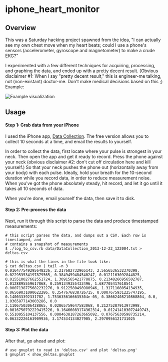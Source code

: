 iphone_heart_monitor
====================

## Overview

This was a Saturday hacking project spawned from the idea, "I can actually see my own chest move 
when my heart beats; could I use a phone's sensors (accelerometer, gyroscope and magnetometer)
to make a crude EKG?"

I experimented with a few different techniques for acquiring, processing, and graphing the data,
and ended up with a pretty decent result.  (Obvious disclaimer #1: When I say "pretty decent
result," this is engineer-me talking, not (non-existant) doctor-me.  Don't make medical 
decisions based on this ;) Example:

![Example visualization](https://raw.github.com/jimlindstrom/iphone_heart_monitor/master/deltas.png)


## Usage

#### Step 1: Grab data from your iPhone

I used the iPhone app, [Data Collection](https://itunes.apple.com/us/app/data-collection-free/id485523535?mt=8). 
The free version allows you to collect 10 seconds at a time, and email the results to yourself. 

In order to collect the data, first locate where your pulse is strongest in your neck. Then open 
the app and get it ready to record. Press the phone against your neck (obvious disclaimer #2: don't
cut off circulation here and kill yourself.) So that your neck pushes the phone out (horizontally 
away from your body) with each pulse. Ideally, hold your breath for the 10-second duration while 
you record data, in order to reduce measurement noise. When you've got the phone absolutely
steady, hit record, and let it go until it takes all 10 seconds of data.

When you're done, email yourself the data, then save it to disk.

#### Step 2: Pre-process the data

Next, run it through this script to parse the data and produce timestamped measurements:

    # this script parses the data, and dumps out a CSV. Each row is timestamped, and 
    # contains a snapshot of measurements
    $ ./log_to_csv.rb data/DataCollection_2013-12-22_122004.txt > deltas.csv
    
    # this is what the lines in the file look like:
    $ cat deltas.csv | tail -n 3
    0.016477549295648236, 2.217682732965143, 2.5656536532370398, 0.022953534197879565, 0.3849459484540247, 0.0121163092844825, 0.015510027662551724, 1.3091565421778875, 0.21348266956502787, 1.0128895559617868, 0.2591349355433496, 1.687705417618541
    0.0007138775682232276, 0.9122580498980946, 1.3171108054134935, 0.06569031090622286, 0.3547676838726715, 0.0007675931225747195, 0.140033392331782, 1.7536356166635304e-05, 0.38662408210868804, 0.0, 1.0365877143003286, 0.0
    3.1106750306428865, 0.02865759647583068, 0.21275287913973998, 0.0016750792229415226, 0.16466083174362314, 0.012414103072449743, 0.5510055104137556, 0.0004638187263665092, 0.07675630598735214, 0.06332226163909936, 3.174534134027905, 2.2970956121731025
    
#### Step 3: Plot the data

After that, go ahead and plot:
    
    # use gnuplot to read in 'deltas.csv' and plot 'deltas.png'
    $ gnuplot < show_deltas.gnuplot
    
